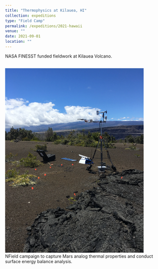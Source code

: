 ```yaml
---
title: "Thermophysics at Kilauea, HI"
collection: expeditions
type: "Field Camp"
permalink: /expeditions/2021-hawaii
venue: ""
date: 2021-09-01
location: ""
---
```


NASA FINESST funded fieldwork at Kilauea Volcano.

<br/><img src='/images/img_3648-1.png' width='450'/><br/>
NField campaign to capture Mars analog thermal properties and conduct surface energy balance analysis.
